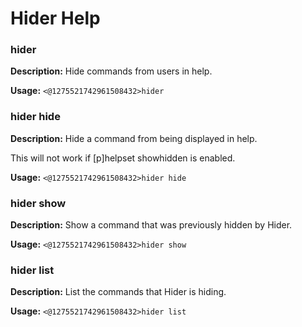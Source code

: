# Hider Help

### hider

**Description:** Hide commands from users in help.

**Usage:** `<@1275521742961508432>hider`

### hider hide

**Description:** Hide a command from being displayed in help.

This will not work if [p]helpset showhidden is enabled.

**Usage:** `<@1275521742961508432>hider hide`

### hider show

**Description:** Show a command that was previously hidden by Hider.

**Usage:** `<@1275521742961508432>hider show`

### hider list

**Description:** List the commands that Hider is hiding.

**Usage:** `<@1275521742961508432>hider list`

